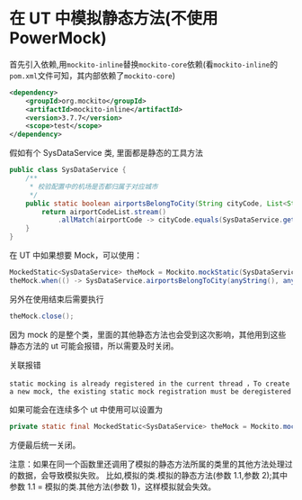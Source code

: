 # 在 UT 中模拟静态方法(不使用 PowerMock)

首先引入依赖,用`mockito-inline`替换`mockito-core`依赖(看`mockito-inline`的`pom.xml`文件可知，其内部依赖了`mockito-core`)

```xml
<dependency>
    <groupId>org.mockito</groupId>
    <artifactId>mockito-inline</artifactId>
    <version>3.7.7</version>
    <scope>test</scope>
</dependency>
```

假如有个 SysDataService 类, 里面都是静态的工具方法

```java
public class SysDataService {
    /**
     * 校验配置中的机场是否都归属于对应城市
     */
    public static boolean airportsBelongToCity(String cityCode, List<String> airportCodeList) {
        return airportCodeList.stream()
            .allMatch(airportCode -> cityCode.equals(SysDataService.getAirportCity(airportCode)));
    }
}
```

在 UT 中如果想要 Mock，可以使用：

```java
MockedStatic<SysDataService> theMock = Mockito.mockStatic(SysDataService.class);
theMock.when(() -> SysDataService.airportsBelongToCity(anyString(), anyList())).thenReturn(true);
```

另外在使用结束后需要执行

```java
theMock.close();
```

因为 mock 的是整个类，里面的其他静态方法也会受到这次影响，其他用到这些静态方法的 ut 可能会报错，所以需要及时关闭。

关联报错

```text
static mocking is already registered in the current thread ，To create a new mock, the existing static mock registration must be deregistered
```

如果可能会在连续多个 ut 中使用可以设置为

```java
private static final MockedStatic<SysDataService> theMock = Mockito.mockStatic(SysDataService.class);
```

方便最后统一关闭。

注意：如果在同一个函数里还调用了模拟的静态方法所属的类里的其他方法处理过的数据，会导致模拟失败。
比如,模拟的类.模拟的静态方法(参数 1.1,参数 2);其中 参数 1.1 = 模拟的类.其他方法(参数 1)，这样模拟就会失效。
